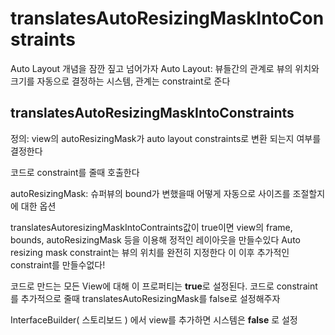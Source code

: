 translatesAutoResizingMaskIntoConstraints
===

Auto Layout 개념을 잠깐 짚고 넘어가자
Auto Layout: 뷰들간의 관계로 뷰의 위치와 크기를 자동으로 결정하는 시스템, 관계는 constraint로 준다

translatesAutoResizingMaskIntoConstraints
---
정의: view의 autoResizingMask가 auto layout constraints로 변환 되는지 여부를 결정한다

코드로 constraint를 줄때 호출한다

autoResizingMask: 슈퍼뷰의 bound가 변했을때 어떻게 자동으로 사이즈를 조절할지에 대한 옵션

translatesAutoresizingMaskIntoContraints값이 true이면
view의 frame, bounds, autoResizingMask 등을 이용해 정적인 레이아웃을 만들수있다
Auto resizing mask constraint는 뷰의 위치를 완전히 지정한다
이 이후 추가적인 constraint를 만들수없다!

코드로 만드는 모든 View에 대해 이 프로퍼티는 **true**로 설정된다.
코드로 constraint를 추가적으로 줄때 translatesAutoResizingMask를 false로 설정해주자

InterfaceBuilder( 스토리보드 ) 에서 view를 추가하면 시스템은  **false** 로 설정


